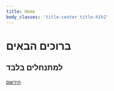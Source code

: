 ```yaml
---
title: Home
body_classes: 'title-center title-h1h2'
---
```


# ברוכים הבאים
## למתנחלים בלבד

[הירשם](/user_register)
